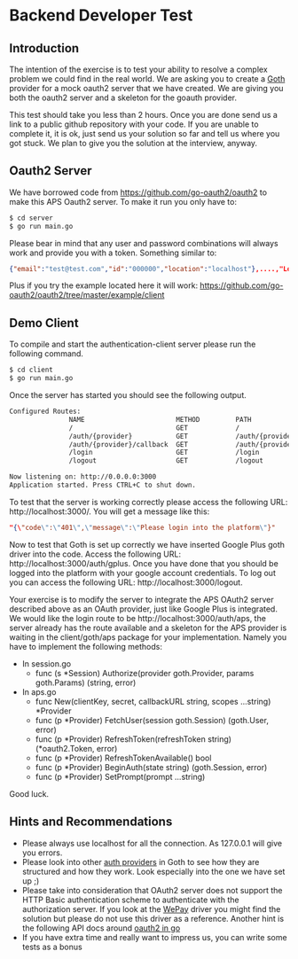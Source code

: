 # Backend Developer Test

## Introduction
The intention of the exercise is to test your ability to resolve a complex problem we could find in the real world. We are asking you to create a [Goth](https://github.com/markbates/goth/) provider for a mock oauth2 server that we have created. We are giving you both the oauth2 server and a skeleton for the goauth provider.

This test should take you less than 2 hours. Once you are done send us a link to a public github repository with your code. If you are unable to complete it, it is ok, just send us your solution so far and tell us where you got stuck. We plan to give you the solution at the interview, anyway.

## Oauth2 Server
We have borrowed code from https://github.com/go-oauth2/oauth2 to make this APS Oauth2 server. To make it run you only have to:

``` bash
$ cd server
$ go run main.go
```
Please bear in mind that any user and password combinations will always work and provide you with a token. Something similar to:

```json
{"email":"test@test.com","id":"000000","location":"localhost"},....,"Location":"localhost","AccessToken":"...","AccessTokenSecret":"...","RefreshToken":"...","ExpiresAt":"..."}
```
Plus if you try the example located here it will work: https://github.com/go-oauth2/oauth2/tree/master/example/client

## Demo Client

To compile and start the authentication-client server please run the following command.

``` bash
$ cd client
$ go run main.go
```

Once the server has started you should see the following output.

```bash
Configured Routes:
               NAME                       METHOD         PATH
               /                          GET            /
               /auth/{provider}           GET            /auth/{provider}
               /auth/{provider}/callback  GET            /auth/{provider}/callback
               /login                     GET            /login
               /logout                    GET            /logout

Now listening on: http://0.0.0.0:3000
Application started. Press CTRL+C to shut down.
```

To test that the server is working correctly please access the following URL: http://localhost:3000/. You will get a message like this:
```json
"{\"code\":\"401\",\"message\":\"Please login into the platform\"}"
```
Now to test that Goth is set up correctly we have inserted Google Plus goth driver into the code. Access the following URL: http://localhost:3000/auth/gplus. Once you have done that you should be logged into the platform with your google account credentials. To log out you can access the following URL: http://localhost:3000/logout.

Your exercise is to modify the server to integrate the APS OAuth2 server described above as an OAuth provider, just like Google Plus is integrated. We would like the login route to be http://localhost:3000/auth/aps, the server already has the route available and a skeleton for the APS provider is waiting in the client/goth/aps package for your implementation. Namely you have to implement the following methods:

* In session.go
    * func (s *Session) Authorize(provider goth.Provider, params goth.Params) (string, error)
* In aps.go
    * func New(clientKey, secret, callbackURL string, scopes ...string) *Provider
    * func (p *Provider) FetchUser(session goth.Session) (goth.User, error)
    * func (p *Provider) RefreshToken(refreshToken string) (*oauth2.Token, error)
    * func (p *Provider) RefreshTokenAvailable() bool
    * func (p *Provider) BeginAuth(state string) (goth.Session, error)
    * func (p *Provider) SetPrompt(prompt ...string)

Good luck.

## Hints and Recommendations

+ Please always use localhost for all the connection. As 127.0.0.1 will give you errors.
+ Please look into other [auth providers](https://github.com/markbates/goth/tree/master/providers) in Goth to see how they are structured and how they work. Look especially into the one we have set up ;)
+ Please take into consideration that OAuth2 server does not support the HTTP Basic authentication scheme to authenticate with the authorization server. If you look at the [WePay](https://github.com/markbates/goth/tree/master/providers/wepay) driver you might find the solution but please do not use this driver as a reference. Another hint is the following API docs around [oauth2 in go](https://godoc.org/golang.org/x/oauth2#RegisterBrokenAuthHeaderProvider)
+ If you have extra time and really want to impress us, you can write some tests as a bonus
